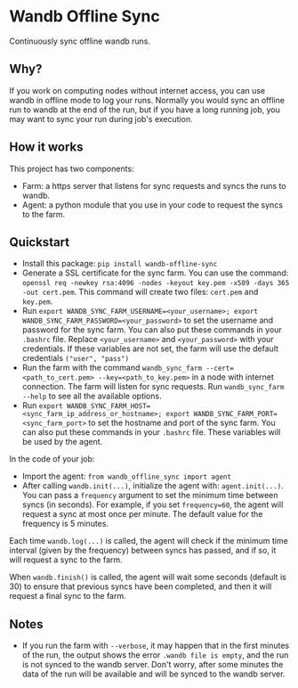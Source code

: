 # Wandb Offline Sync
Continuously sync offline wandb runs.

## Why?
If you work on computing nodes without internet access, you can use wandb in offline mode to log your runs. Normally you would sync an offline run to wandb at the end of the run, but if you have a long running job, you may want to sync your run during job's execution.

## How it works
This project has two components:
* Farm: a https server that listens for sync requests and syncs the runs to wandb.
* Agent: a python module that you use in your code to request the syncs to the farm.

## Quickstart
* Install this package: `pip install wandb-offline-sync`
* Generate a SSL certificate for the sync farm. You can use the command: `openssl req -newkey rsa:4096 -nodes -keyout key.pem -x509 -days 365 -out cert.pem`. This command will create two files: `cert.pem` and `key.pem`.
* Run `export WANDB_SYNC_FARM_USERNAME=<your_username>; export WANDB_SYNC_FARM_PASSWORD=<your_password>` to set the username and password for the sync farm. You can also put these commands in your `.bashrc` file. Replace `<your_username>` and `<your_password>` with your credentials. If these variables are not set, the farm will use the default credentials `("user", "pass")`
* Run the farm with the command `wandb_sync_farm --cert=<path_to_cert.pem> --key=<path_to_key.pem>` in a node with internet connection. The farm will listen for sync requests. Run `wandb_sync_farm --help` to see all the available options.
* Run `export WANDB_SYNC_FARM_HOST=<sync_farm_ip_address_or_hostname>; export WANDB_SYNC_FARM_PORT=<sync_farm_port>` to set the hostname and port of the sync farm. You can also put these commands in your `.bashrc` file. These variables will be used by the agent.

In the code of your job:
* Import the agent: `from wandb_offline_sync import agent`
* After calling `wandb.init(...)`, initialize the agent with: `agent.init(...)`. You can pass a `frequency` argument to set the minimum time between syncs (in seconds). For example, if you set `frequency=60`, the agent will request a sync at most once per minute. The default value for the frequency is 5 minutes.

Each time `wandb.log(...)` is called, the agent will check if the minimum time interval (given by the frequency) between syncs has passed, and if so, it will request a sync to the farm.

When `wandb.finish()` is called, the agent will wait some seconds (default is 30) to ensure that previous syncs have been completed, and then it will request a final sync to the farm.

## Notes
* If you run the farm with `--verbose`, it may happen that in the first minutes of the run, the output shows the error `.wandb file is empty`, and the run is not synced to the wandb server. Don't worry, after some minutes the data of the run will be available and will be synced to the wandb server.
